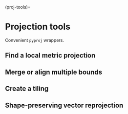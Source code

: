 (proj-tools)=

# Projection tools

Convenient `pyproj` wrappers.

## Find a local metric projection

## Merge or align multiple bounds

## Create a tiling

## Shape-preserving vector reprojection
